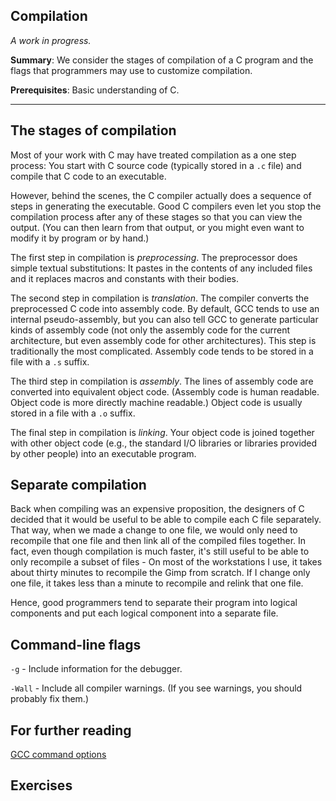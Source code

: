 Compilation
-----------

*A work in progress.*

**Summary**: We consider the stages of compilation of a C program and the
flags that programmers may use to customize compilation.

**Prerequisites**: Basic understanding of C.

- - -

The stages of compilation
-------------------------

Most of your work with C may have treated compilation as a one step
process: You start with C source code (typically stored in a `.c` file)
and compile that C code to an executable.

However, behind the scenes, the C compiler actually does a sequence of
steps in generating the executable.  Good C compilers even let you stop
the compilation process after any of these stages so that you can view
the output.  (You can then learn from that output, or you might even want
to modify it by program or by hand.)

The first step in compilation is *preprocessing*.  The preprocessor does
simple textual substitutions: It pastes in the contents of any included
files and it replaces macros and constants with their bodies.

The second step in compilation is *translation*.  The compiler converts
the preprocessed C code into assembly code.  By default, GCC tends to
use an internal pseudo-assembly, but you can also tell GCC to generate
particular kinds of assembly code (not only the assembly code for the
current architecture, but even assembly code for other architectures).
This step is traditionally the most complicated.  Assembly code tends
to be stored in a file with a `.s` suffix.

The third step in compilation is *assembly*.  The lines of assembly code
are converted into equivalent object code.  (Assembly code is human
readable.  Object code is more directly machine readable.)  Object code
is usually stored in a file with a `.o` suffix.

The final step in compilation is *linking*.  Your object code is joined
together with other object code (e.g., the standard I/O libraries or
libraries provided by other people) into an executable program.

Separate compilation
--------------------

Back when compiling was an expensive proposition, the designers of C
decided that it would be useful to be able to compile each C file
separately.  That way, when we made a change to one file, we would only
need to recompile that one file and then link all of the compiled files
together.  In fact, even though compilation is much faster, it's still
useful to be able to only recompile a subset of files - On most of the
workstations I use, it takes about thirty minutes to recompile the Gimp
from scratch.  If I change only one file, it takes less than a minute to
recompile and relink that one file.

Hence, good programmers tend to separate their program into logical
components and put each logical component into a separate file.  

Command-line flags
------------------

`-g` - Include information for the debugger.

`-Wall` - Include all compiler warnings.  (If you see warnings, you should
probably fix them.)

For further reading
-------------------

[GCC command options](http://gcc.gnu.org/onlinedocs/gcc-4.8.2/gcc/Invoking-GCC.html)

Exercises
---------

